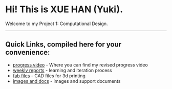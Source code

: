 # Hi! This is XUE HAN (Yuki).
Welcome to my Project 1: Computational Design.


--- 
## Quick Links, compiled here for your convenience: ##

- [progress video](https://www.youtube.com/watch?v=xUEL4fAkcL0) - Where you can find my revised progress video
- [weekly reports](https://github.com/Berkeley-MDes/tdf-fa23-Yukihan528/tree/main/weekly%20report) - learning and iteration process
- [fab files](https://github.com/Berkeley-MDes/tdf-fa23-Yukihan528/tree/main/Project%201%20Computational%20Design/fab-files) - CAD files for 3d printing
- [images and docs](https://github.com/Berkeley-MDes/tdf-fa23-Yukihan528/tree/main/Project%201%20Computational%20Design/sketches-and-docs) - images and support documents
